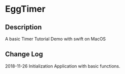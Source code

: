 # EggTimer
## Description
A basic Timer Tutorial Demo with swift on MacOS

## Change Log

2018-11-26 Initialization Application with basic functions.
